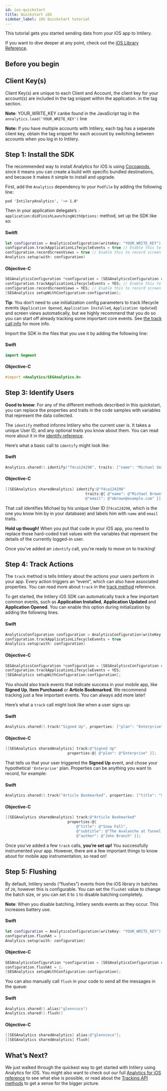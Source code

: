 ```yaml
---
id: ios-quickstart
title: Quickstart iOS
sidebar_label: iOS Quickstart tutorial
---
```


This tutorial gets you started sending data from your iOS app to Intilery.

If you want to dive deeper at any point, check out the [iOS Library Reference](./ios).

## Before you begin

## Client Key(s)

Client Key(s) are unique to each Client and Account, the client key for your account(s) are included in the tag snippet within the application. in the tag section.

**Note**: YOUR_WRITE_KEY canbe found in the JavaScript tag in the `annalytics.load('YOUR_WRITE_KEY')` line

**Note:** If you have multiple accounts with Intilery, each tag has a seperate client key, obtain the tag snippet for each account by switching between accounts when you log in to Intilery.

## Step 1: Install the SDK

The recommended way to install Analytics for iOS is using [Cocoapods](http://cocoapods.org/), since it means you can create a build with specific bundled destinations, and because it makes it simple to install and upgrade.

First, add the `Analytics` dependency to your `Podfile` by adding the following line:

```
pod 'IntileryAnalytics', '~> 1.0'
```

Then in your application delegate’s `- application:didFinishLaunchingWithOptions:` method, set up the SDK like so:

#### Switft

```swift
let configuration = AnalyticsConfiguration(writeKey: "YOUR_WRITE_KEY")
configuration.trackApplicationLifecycleEvents = true // Enable this to record certain application events automatically!
configuration.recordScreenViews = true // Enable this to record screen views automatically!
Analytics.setup(with: configuration)
```

#### Objective-C

```objective-c
SEGAnalyticsConfiguration *configuration = [SEGAnalyticsConfiguration configurationWithWriteKey:@"YOUR_WRITE_KEY"];
configuration.trackApplicationLifecycleEvents = YES; // Enable this to record certain application events automatically!
configuration.recordScreenViews = YES; // Enable this to record screen views automatically!
[SEGAnalytics setupWithConfiguration:configuration];
```

**Tip**: You don’t need to use initialization config parameters to track lifecycle events (`Application Opened`, `Application Installed`, `Application Updated`) and screen views automatically, but we highly recommend that you do so you can start off already tracking some important core events. See [the track call info](#track) for more info.

Import the SDK in the files that you use it by adding the following line:

#### Swift

```swift
import Segment
```

#### Objective-C

```objective-c
#import <Analytics/SEGAnalytics.h>
```

## Step 3: Identify Users

**Good to know**: For any of the different methods described in this quickstart, you can replace the properties and traits in the code samples with variables that represent the data collected.

The `identify` method informs Intilery who the current user is. It takes a unique User ID, and any optional traits you know about them. You can read more about it in the [identify reference](./ios#identify).

Here’s what a basic call to `identify` might look like:

#### Swift

```swift
Analytics.shared().identify("f4ca124298", traits: ["name": "Michael Smith", "email": "msmith@example.com"])
```

#### Objective-C

```objective-c
[[SEGAnalytics sharedAnalytics] identify:@"f4ca124298"
                                    traits:@{ @"name": @"Michael Brown",
                                    @"email": @"mbrown@example.com" }];
```

That call identifies Michael by his unique User ID (`f4ca124298`, which is the one you know him by in your database) and labels him with `name` and `email` traits.

**Hold up though!** When you put that code in your iOS app, you need to replace those hard-coded trait values with the variables that represent the details of the currently logged-in user.

Once you’ve added an `identify` call, you’re ready to move on to tracking!

## Step 4: Track Actions

The `track` method is tells Intilery about the actions your users perform in your app. Every action triggers an “event”, which can also have associated properties. You can read more about `track` in the [track method](./ios#track) reference.

To get started, the Intilery iOS SDK can automatically track a few important common events, such as **Application Installed**, **Application Updated** and **Application Opened**. You can enable this option during initialization by adding the following lines.

#### Swift

```swift
AnalyticsConfiguration configuration = AnalyticsConfiguration(writeKey:"YOUR_WRITE_KEY")
configuration.trackApplicationLifecycleEvents = true
Analytics.setup(with: configuration)
```

#### Objective-C

```objective-c
SEGAnalyticsConfiguration *configuration = [SEGAnalyticsConfiguration configurationWithWriteKey:@"YOUR_WRITE_KEY"];
configuration.trackApplicationLifecycleEvents = YES;
[SEGAnalytics setupWithConfiguration:configuration];
```

You should also track events that indicate success in your mobile app, like **Signed Up**, **Item Purchased** or **Article Bookmarked**. We recommend tracking just a few important events. You can always add more later!

Here’s what a `track` call might look like when a user signs up:

#### Swift

```swift
Analytics.shared().track("Signed Up", properties: ["plan": "Enterprise"])
```

#### Objective-C

```objective-c
[[SEGAnalytics sharedAnalytics] track:@"Signed Up"
                            properties:@{ @"plan": @"Enterprise" }];
```

That tells us that your user triggered the **Signed Up** event, and chose your hypothetical `'Enterprise'` plan. Properties can be anything you want to record, for example:

#### Swift

```swift
Analytics.shared().track("Article Bookmarked", properties: ["title": "Snow Fall", "subtitle": "The Avalanche at Tunnel Creek", "author": "John Branch"])
```

#### Objective-C

```objective-c
[[SEGAnalytics sharedAnalytics] track:@"Article Bookmarked"
                            properties:@{
                                @"title": @"Snow Fall",
                                @"subtitle": @"The Avalanche at Tunnel Creek",
                                @"author": @"John Branch" }];
```

Once you’ve added a few `track` calls, **you’re set up!** You successfully instrumented your app. However, there are a few important things to know about for mobile app instrumentation, so read on!

## Step 5: Flushing

By default, Intilery sends (“flushes”) events from the iOS library in batches of `20`, however this is configurable. You can set the `flushAt` value to change the batch size, or you can set it to `1` to disable batching completely.

**Note**: When you disable batching, Intilery sends events as they occur. This increases battery use.

#### Swift

```swift
let configuration = AnalyticsConfiguration(writeKey: "YOUR_WRITE_KEY")
configuration.flushAt = 1
Analytics.setup(with: configuration)
```

#### Objective-C

```objective-c
SEGAnalyticsConfiguration *configuration = [SEGAnalyticsConfiguration configurationWithWriteKey:@"YOUR_WRITE_KEY"];
configuration.flushAt = 1;
[SEGAnalytics setupWithConfiguration:configuration];
```

You can also manually call `flush` in your code to send all the messages in the queue:

#### Swift

```swift
Analytics.shared().alias("glenncoco")
Analytics.shared().flush()
```

#### Objective-C

```objective-c
[[SEGAnalytics sharedAnalytics] alias:@"glenncoco"];
[[SEGAnalytics sharedAnalytics] flush]
```

## What’s Next?

We just walked through the quickest way to get started with Intilery using Analytics for iOS. You might also want to check out our full [Analytics for iOS reference](./ios) to see what else is possible, or read about the [Tracking API methods](/docs/apis/api1) to get a sense for the bigger picture.
